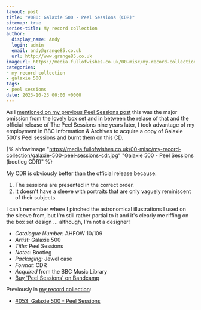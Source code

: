 ```yaml
---
layout: post
title: "#080: Galaxie 500 - Peel Sessions (CDR)"
sitemap: true
series-title: My record collection
author:
  display_name: Andy
  login: admin
  email: andy@grange85.co.uk
  url: http://www.grange85.co.uk
imageurl: https://media.fullofwishes.co.uk/00-misc/my-record-collection/galaxie-500-peel-sessions-cdr.jpg
categories:
- my record collection
- galaxie 500
tags:
- peel sessions
date: 2023-10-23 00:00 +0000
---
```

As I [mentioned on my previous Peel Sessions post]() this was the major omission from the lovely box set and in between the relase of that and the official release of The Peel Sessions nine years later, I took advantage of my employment in BBC Information & Archives to acquire a copy of Galaxie 500's Peel sessions and burnt them on this CD.

{% ahfowimage "https://media.fullofwishes.co.uk/00-misc/my-record-collection/galaxie-500-peel-sessions-cdr.jpg" "Galaxie 500 - Peel Sessions (bootleg CDR)" %}

My CDR is obviously better than the official release because:

<!--more-->

1. The sessions are presented in the correct order.
2. It doesn't have a sleeve with portraits that are only vaguely reminiscent of their subjects.

I can't remember where I pinched the astronomical illustrations I used on the sleeve from, but I'm still rather partial to it and it's clearly me riffing on the box set design ... although, I'm not a designer!

 - *Catalogue Number:* AHFOW 10/109
 - *Artist:* Galaxie 500
 - *Title:* Peel Sessions
 - *Notes:* Bootleg
 - *Packaging:* Jewel case
 - *Format:* CDR
 - _Acquired_ from the BBC Music Library
 - [Buy 'Peel Sessions' on Bandcamp](https://galaxie500.bandcamp.com/album/peel-sessions)

 Previously in [my record collection](/category/my-record-collection):
  - [#053: Galaxie 500 - Peel Sessions](/2023/07/20/my-record-collection-053-galaxie-500-peel-sessions/)
